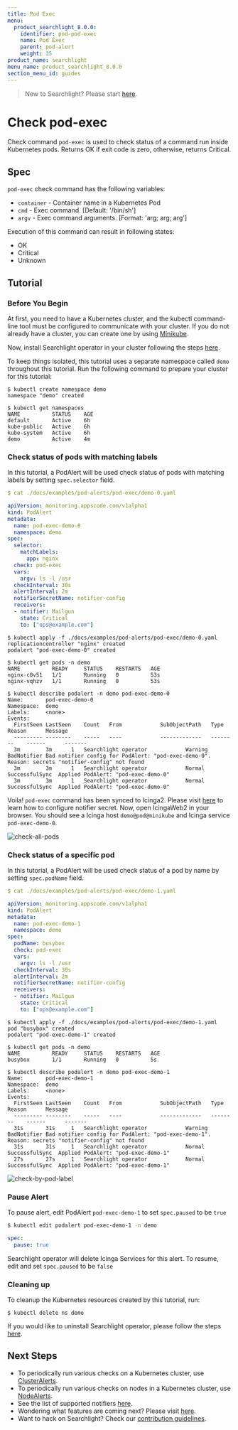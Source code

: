 ```yaml
---
title: Pod Exec
menu:
  product_searchlight_8.0.0:
    identifier: pod-pod-exec
    name: Pod Exec
    parent: pod-alert
    weight: 35
product_name: searchlight
menu_name: product_searchlight_8.0.0
section_menu_id: guides
---
```


> New to Searchlight? Please start [here](/products/searchlight/8.0.0/concepts/README).

# Check pod-exec

Check command `pod-exec` is used to check status of a command run inside Kubernetes pods. Returns OK if exit code is zero, otherwise, returns Critical.


## Spec
`pod-exec` check command has the following variables:

- `container` - Container name in a Kubernetes Pod
- `cmd` - Exec command. [Default: '/bin/sh']
- `argv` - Exec command arguments. [Format: 'arg; arg; arg']

Execution of this command can result in following states:

- OK
- Critical
- Unknown


## Tutorial

### Before You Begin
At first, you need to have a Kubernetes cluster, and the kubectl command-line tool must be configured to communicate with your cluster. If you do not already have a cluster, you can create one by using [Minikube](https://github.com/kubernetes/minikube).

Now, install Searchlight operator in your cluster following the steps [here](/products/searchlight/8.0.0/setup/install).

To keep things isolated, this tutorial uses a separate namespace called `demo` throughout this tutorial. Run the following command to prepare your cluster for this tutorial:

```console
$ kubectl create namespace demo
namespace "demo" created

$ kubectl get namespaces
NAME          STATUS    AGE
default       Active    6h
kube-public   Active    6h
kube-system   Active    6h
demo          Active    4m
```

### Check status of pods with matching labels
In this tutorial, a PodAlert will be used check status of pods with matching labels by setting `spec.selector` field.

```yaml
$ cat ./docs/examples/pod-alerts/pod-exec/demo-0.yaml

apiVersion: monitoring.appscode.com/v1alpha1
kind: PodAlert
metadata:
  name: pod-exec-demo-0
  namespace: demo
spec:
  selector:
    matchLabels:
      app: nginx
  check: pod-exec
  vars:
    argv: ls -l /usr
  checkInterval: 30s
  alertInterval: 2m
  notifierSecretName: notifier-config
  receivers:
  - notifier: Mailgun
    state: Critical
    to: ["ops@example.com"]
```

```console
$ kubectl apply -f ./docs/examples/pod-alerts/pod-exec/demo-0.yaml
replicationcontroller "nginx" created
podalert "pod-exec-demo-0" created

$ kubectl get pods -n demo
NAME          READY     STATUS    RESTARTS   AGE
nginx-c0v51   1/1       Running   0          53s
nginx-vqhzv   1/1       Running   0          53s

$ kubectl describe podalert -n demo pod-exec-demo-0
Name:		pod-exec-demo-0
Namespace:	demo
Labels:		<none>
Events:
  FirstSeen	LastSeen	Count	From			SubObjectPath	Type		Reason		Message
  ---------	--------	-----	----			-------------	--------	------		-------
  3m		3m		1	Searchlight operator			Warning		BadNotifier	Bad notifier config for PodAlert: "pod-exec-demo-0". Reason: secrets "notifier-config" not found
  3m		3m		1	Searchlight operator			Normal		SuccessfulSync	Applied PodAlert: "pod-exec-demo-0"
  3m		3m		1	Searchlight operator			Normal		SuccessfulSync	Applied PodAlert: "pod-exec-demo-0"
```

Voila! `pod-exec` command has been synced to Icinga2. Please visit [here](/products/searchlight/8.0.0/guides/notifiers) to learn how to configure notifier secret. Now, open IcingaWeb2 in your browser. You should see a Icinga host `demo@pod@minikube` and Icinga service `pod-exec-demo-0`.

![check-all-pods](/products/searchlight/8.0.0/images/pod-alerts/pod-exec/demo-0.png)


### Check status of a specific pod
In this tutorial, a PodAlert will be used check status of a pod by name by setting `spec.podName` field.

```yaml
$ cat ./docs/examples/pod-alerts/pod-exec/demo-1.yaml

apiVersion: monitoring.appscode.com/v1alpha1
kind: PodAlert
metadata:
  name: pod-exec-demo-1
  namespace: demo
spec:
  podName: busybox
  check: pod-exec
  vars:
    argv: ls -l /usr
  checkInterval: 30s
  alertInterval: 2m
  notifierSecretName: notifier-config
  receivers:
  - notifier: Mailgun
    state: Critical
    to: ["ops@example.com"]
```

```console
$ kubectl apply -f ./docs/examples/pod-alerts/pod-exec/demo-1.yaml
pod "busybox" created
podalert "pod-exec-demo-1" created

$ kubectl get pods -n demo
NAME          READY     STATUS    RESTARTS   AGE
busybox       1/1       Running   0          5s

$ kubectl describe podalert -n demo pod-exec-demo-1
Name:		pod-exec-demo-1
Namespace:	demo
Labels:		<none>
Events:
  FirstSeen	LastSeen	Count	From			SubObjectPath	Type		Reason		Message
  ---------	--------	-----	----			-------------	--------	------		-------
  31s		31s		1	Searchlight operator			Warning		BadNotifier	Bad notifier config for PodAlert: "pod-exec-demo-1". Reason: secrets "notifier-config" not found
  31s		31s		1	Searchlight operator			Normal		SuccessfulSync	Applied PodAlert: "pod-exec-demo-1"
  27s		27s		1	Searchlight operator			Normal		SuccessfulSync	Applied PodAlert: "pod-exec-demo-1"
```
![check-by-pod-label](/products/searchlight/8.0.0/images/pod-alerts/pod-exec/demo-1.png)


### Pause Alert

To pause alert, edit PodAlert `pod-exec-demo-1` to set `spec.paused` to be `true`

```bash
$ kubectl edit podalert pod-exec-demo-1 -n demo
```

```yaml
spec:
  pause: true
```

Searchlight operator will delete Icinga Services for this alert. To resume, edit and set `spec.paused` to be `false`


### Cleaning up
To cleanup the Kubernetes resources created by this tutorial, run:

```console
$ kubectl delete ns demo
```

If you would like to uninstall Searchlight operator, please follow the steps [here](/products/searchlight/8.0.0/setup/uninstall).


## Next Steps
 - To periodically run various checks on a Kubernetes cluster, use [ClusterAlerts](/products/searchlight/8.0.0/concepts/alert-types/cluster-alert).
 - To periodically run various checks on nodes in a Kubernetes cluster, use [NodeAlerts](/products/searchlight/8.0.0/concepts/alert-types/node-alert).
 - See the list of supported notifiers [here](/products/searchlight/8.0.0/guides/notifiers).
 - Wondering what features are coming next? Please visit [here](/products/searchlight/8.0.0/roadmap).
 - Want to hack on Searchlight? Check our [contribution guidelines](/products/searchlight/8.0.0/CONTRIBUTING).
